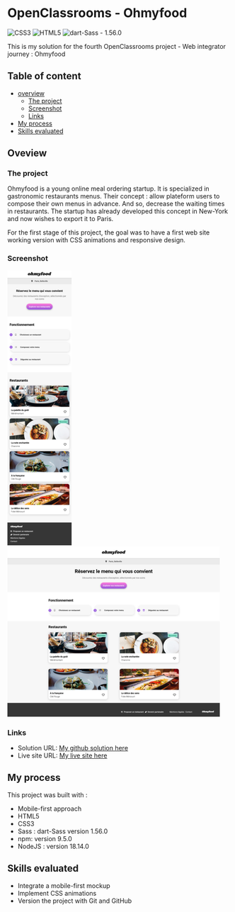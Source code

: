 # OpenClassrooms - Ohmyfood

![CSS3](https://img.shields.io/static/v1?label=&message=CSS3&color=%23264de4&style=for-the-badge&logo=CSS3&logoColor=%23FFFFFF)
![HTML5](https://img.shields.io/static/v1?label=&message=HTML5&color=%23e34c26&style=for-the-badge&logo=HTML5&logoColor=%23FFFFFF)
![dart-Sass - 1.56.0](https://img.shields.io/static/v1?label=dart-Sass&message=1.56.0&color=%23cc6699&style=for-the-badge&logo=Sass&logoColor=%23FFFFFF)


This is my solution for the fourth OpenClassrooms project - Web integrator journey : Ohmyfood

## Table of content

- [overview](#overview)
    - [The project](#the-project)
    - [Screenshot](#screenshot)
    - [Links](#links)
- [My process](#my-process)
- [Skills evaluated](#skills-evaluated)


## Oveview

### The project 

Ohmyfood is a young online meal ordering startup. It is specialized in gastronomic restaurants menus.
Their concept : allow plateform users to compose their own menus in advance. And so, decrease the waiting times in restaurants.
The startup has already developed this concept in New-York and now wishes to export it to Paris.

For the first stage of this project, the goal was to have a first web site working version with CSS animations and responsive design.


### Screenshot

![Mobile solution screenshot](./assets/images/screenshots/ohmyfood_mobile_screen.png)
![Desktop solution screenshot](./assets/images/screenshots/ohmyfood_desktop_screen.png)


### Links

- Solution URL: [My github solution here](https://github.com/Amalynn/oc-iw-p4-ohmyfood.git)
- Live site URL: [My live site here](https://amalynn.github.io/oc-iw-p4-ohmyfood/)


## My process

This project was built with :

- Mobile-first approach
- HTML5
- CSS3
- Sass : dart-Sass version 1.56.0
- npm: version 9.5.0
- NodeJS : version 18.14.0

## Skills evaluated

- Integrate a mobile-first mockup
- Implement CSS animations
- Version the project with Git and GitHub
